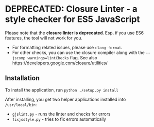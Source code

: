 # DEPRECATED: Closure Linter - a style checker for ES5 JavaScript

Please note that the **closure linter is deprecated**. Esp. if you use ES6
features, the tool will not work for you.

*   For formatting related issues, please use `clang-format`.
*   For other checks, you can use the closure compiler along with the
    `--jscomp_warnings=lintChecks` flag. See also
    https://developers.google.com/closure/utilities/

## Installation

To install the application, run `python ./setup.py install`

After installing, you get two helper applications installed into `/usr/local/bin`:

* `gjslint.py` - runs the linter and checks for errors
* `fixjsstyle.py` - tries to fix errors automatically
